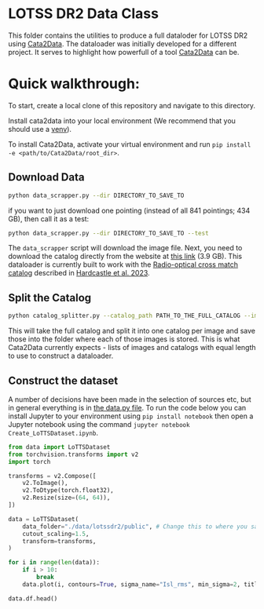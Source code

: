 # LOTSS DR2 Data Class

This folder contains the utilities to produce a full dataloder for LOTSS DR2 using [Cata2Data](https://github.com/mb010/Cata2Data).
The dataloader was initially developed for a different project. It serves to highlight how powerfull of a tool [Cata2Data](https://github.com/mb010/Cata2Data) can be.

# Quick walkthrough:
To start, create a local clone of this repository and navigate to this directory.

Install cata2data into your local environment (We recommend that you should use a [venv](https://docs.python.org/3/library/venv.html)).

To install Cata2Data, activate your virtual environment and run `pip install -e <path/to/Cata2Data/root_dir>`.

## Download Data

```bash
python data_scrapper.py --dir DIRECTORY_TO_SAVE_TO
```

if you want to just download one pointing (instead of all 841 pointings; 434 GB), then call it as a test:

```bash
python data_scrapper.py --dir DIRECTORY_TO_SAVE_TO --test
```

The `data_scrapper` script will download the image file. Next, you need to download the catalog directly from the website at [this link](https://lofar-surveys.org/public/DR2/catalogues/combined-release-v1.1-LM_opt_mass.fits) (3.9 GB). This dataloader is currently built to work with the [Radio-optical cross match catalog](https://lofar-surveys.org/dr2_release.html#:~:text=Radio%2Doptical%20crossmatch%20catalogue) described in [Hardcastle et al. 2023](https://arxiv.org/abs/2309.00102).

## Split the Catalog

```bash
python catalog_splitter.py --catalog_path PATH_TO_THE_FULL_CATALOG --image_paths PATH_TO_DIRECTORY_OF_IMAGES
```

This will take the full catalog and split it into one catalog per image and save those into the folder where each of those images is stored. This is what Cata2Data currently expects - lists of images and catalogs with equal length to use to construct a dataloader.

## Construct the dataset
A number of decisions have been made in the selection of sources etc, but in general everything is in [the data.py file](data.py). To run the code below you can install Jupyter to your environment using `pip install notebook` then open a Jupyter notebook using the command `jupyter notebook Create_LoTTSDataset.ipynb`.

```python
from data import LoTTSDataset
from torchvision.transforms import v2
import torch

transforms = v2.Compose([
    v2.ToImage(),
    v2.ToDtype(torch.float32),
    v2.Resize(size=(64, 64)),
])

data = LoTTSDataset(
    data_folder="./data/lotssdr2/public", # Change this to where you saved your data
    cutout_scaling=1.5,
    transform=transforms,
)

for i in range(len(data)):
    if i > 10:
        break
    data.plot(i, contours=True, sigma_name="Isl_rms", min_sigma=2, title=data.df.iloc[i]["Source_Name"] + data.df.iloc[i]["S_Code"])

data.df.head()
```
